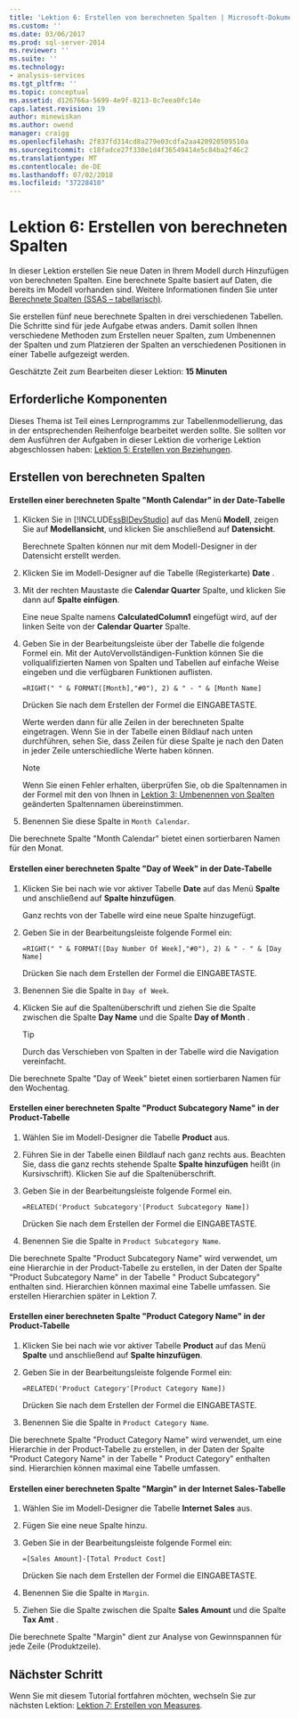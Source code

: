 ```yaml
---
title: 'Lektion 6: Erstellen von berechneten Spalten | Microsoft-Dokumentation'
ms.custom: ''
ms.date: 03/06/2017
ms.prod: sql-server-2014
ms.reviewer: ''
ms.suite: ''
ms.technology:
- analysis-services
ms.tgt_pltfrm: ''
ms.topic: conceptual
ms.assetid: d126766a-5699-4e9f-8213-8c7eea0fc14e
caps.latest.revision: 19
author: minewiskan
ms.author: owend
manager: craigg
ms.openlocfilehash: 2f837fd314cd8a279e03cdfa2aa420920509510a
ms.sourcegitcommit: c18fadce27f330e1d4f36549414e5c84ba2f46c2
ms.translationtype: MT
ms.contentlocale: de-DE
ms.lasthandoff: 07/02/2018
ms.locfileid: "37228410"
---
```

# <a name="lesson-6-create-calculated-columns"></a>Lektion 6: Erstellen von berechneten Spalten
  In dieser Lektion erstellen Sie neue Daten in Ihrem Modell durch Hinzufügen von berechneten Spalten. Eine berechnete Spalte basiert auf Daten, die bereits im Modell vorhanden sind. Weitere Informationen finden Sie unter [Berechnete Spalten &#40;SSAS – tabellarisch&#41;](tabular-models/ssas-calculated-columns.md).  
  
 Sie erstellen fünf neue berechnete Spalten in drei verschiedenen Tabellen. Die Schritte sind für jede Aufgabe etwas anders. Damit sollen Ihnen verschiedene Methoden zum Erstellen neuer Spalten, zum Umbenennen der Spalten und zum Platzieren der Spalten an verschiedenen Positionen in einer Tabelle aufgezeigt werden.  
  
 Geschätzte Zeit zum Bearbeiten dieser Lektion: **15 Minuten**  
  
## <a name="prerequisites"></a>Erforderliche Komponenten  
 Dieses Thema ist Teil eines Lernprogramms zur Tabellenmodellierung, das in der entsprechenden Reihenfolge bearbeitet werden sollte. Sie sollten vor dem Ausführen der Aufgaben in dieser Lektion die vorherige Lektion abgeschlossen haben: [Lektion 5: Erstellen von Beziehungen](lesson-4-create-relationships.md).  
  
## <a name="create-calculated-columns"></a>Erstellen von berechneten Spalten  
  
#### <a name="create-a-month-calendar-calculated-column-in-the-date-table"></a>Erstellen einer berechneten Spalte "Month Calendar" in der Date-Tabelle  
  
1.  Klicken Sie in [!INCLUDE[ssBIDevStudio](../includes/ssbidevstudio-md.md)] auf das Menü **Modell**, zeigen Sie auf **Modellansicht**, und klicken Sie anschließend auf **Datensicht**.  
  
     Berechnete Spalten können nur mit dem Modell-Designer in der Datensicht erstellt werden.  
  
2.  Klicken Sie im Modell-Designer auf die Tabelle (Registerkarte) **Date** .  
  
3.  Mit der rechten Maustaste die **Calendar Quarter** Spalte, und klicken Sie dann auf **Spalte einfügen**.  
  
     Eine neue Spalte namens **CalculatedColumn1** eingefügt wird, auf der linken Seite von der **Calendar Quarter** Spalte.  
  
4.  Geben Sie in der Bearbeitungsleiste über der Tabelle die folgende Formel ein. Mit der AutoVervollständigen-Funktion können Sie die vollqualifizierten Namen von Spalten und Tabellen auf einfache Weise eingeben und die verfügbaren Funktionen auflisten.  
  
     `=RIGHT(" " & FORMAT([Month],"#0"), 2) & " - " & [Month Name]`  
  
     Drücken Sie nach dem Erstellen der Formel die EINGABETASTE.  
  
     Werte werden dann für alle Zeilen in der berechneten Spalte eingetragen. Wenn Sie in der Tabelle einen Bildlauf nach unten durchführen, sehen Sie, dass Zeilen für diese Spalte je nach den Daten in jeder Zeile unterschiedliche Werte haben können.  
  
    > [!NOTE]  
    >  Wenn Sie einen Fehler erhalten, überprüfen Sie, ob die Spaltennamen in der Formel mit den von Ihnen in [Lektion 3: Umbenennen von Spalten](rename-columns.md) geänderten Spaltennamen übereinstimmen.  
  
5.  Benennen Sie diese Spalte in `Month Calendar`.  
  
 Die berechnete Spalte "Month Calendar" bietet einen sortierbaren Namen für den Monat.  
  
#### <a name="create-a-day-of-week-calculated-column-in-the-date-table"></a>Erstellen einer berechneten Spalte "Day of Week" in der Date-Tabelle  
  
1.  Klicken Sie bei nach wie vor aktiver Tabelle **Date** auf das Menü **Spalte** und anschließend auf **Spalte hinzufügen**.  
  
     Ganz rechts von der Tabelle wird eine neue Spalte hinzugefügt.  
  
2.  Geben Sie in der Bearbeitungsleiste folgende Formel ein:  
  
     `=RIGHT(" " & FORMAT([Day Number Of Week],"#0"), 2) & " - " & [Day Name]`  
  
     Drücken Sie nach dem Erstellen der Formel die EINGABETASTE.  
  
3.  Benennen Sie die Spalte in `Day of Week`.  
  
4.  Klicken Sie auf die Spaltenüberschrift und ziehen Sie die Spalte zwischen die Spalte **Day Name** und die Spalte **Day of Month** .  
  
    > [!TIP]  
    >  Durch das Verschieben von Spalten in der Tabelle wird die Navigation vereinfacht.  
  
 Die berechnete Spalte "Day of Week" bietet einen sortierbaren Namen für den Wochentag.  
  
#### <a name="create-a-product-subcategory-name-calculated-column-in-the-product-table"></a>Erstellen einer berechneten Spalte "Product Subcategory Name" in der Product-Tabelle  
  
1.  Wählen Sie im Modell-Designer die Tabelle **Product** aus.  
  
2.  Führen Sie in der Tabelle einen Bildlauf nach ganz rechts aus. Beachten Sie, dass die ganz rechts stehende Spalte **Spalte hinzufügen** heißt (in Kursivschrift). Klicken Sie auf die Spaltenüberschrift.  
  
3.  Geben Sie in der Bearbeitungsleiste folgende Formel ein.  
  
     `=RELATED('Product Subcategory'[Product Subcategory Name])`  
  
     Drücken Sie nach dem Erstellen der Formel die EINGABETASTE.  
  
4.  Benennen Sie die Spalte in `Product Subcategory Name`.  
  
 Die berechnete Spalte "Product Subcategory Name" wird verwendet, um eine Hierarchie in der Product-Tabelle zu erstellen, in der Daten der Spalte "Product Subcategory Name" in der Tabelle " Product Subcategory" enthalten sind. Hierarchien können maximal eine Tabelle umfassen. Sie erstellen Hierarchien später in Lektion 7.  
  
#### <a name="create-a-product-category-name-calculated-column-in-the-product-table"></a>Erstellen einer berechneten Spalte "Product Category Name" in der Product-Tabelle  
  
1.  Klicken Sie bei nach wie vor aktiver Tabelle **Product** auf das Menü **Spalte** und anschließend auf **Spalte hinzufügen**.  
  
2.  Geben Sie in der Bearbeitungsleiste folgende Formel ein:  
  
     `=RELATED('Product Category'[Product Category Name])`  
  
     Drücken Sie nach dem Erstellen der Formel die EINGABETASTE.  
  
3.  Benennen Sie die Spalte in `Product Category Name`.  
  
 Die berechnete Spalte "Product Category Name" wird verwendet, um eine Hierarchie in der Product-Tabelle zu erstellen, in der Daten der Spalte "Product Category Name" in der Tabelle " Product Category" enthalten sind. Hierarchien können maximal eine Tabelle umfassen.  
  
#### <a name="create-a-margin-calculated-column-in-the-internet-sales-table"></a>Erstellen einer berechneten Spalte "Margin" in der Internet Sales-Tabelle  
  
1.  Wählen Sie im Modell-Designer die Tabelle **Internet Sales** aus.  
  
2.  Fügen Sie eine neue Spalte hinzu.  
  
3.  Geben Sie in der Bearbeitungsleiste folgende Formel ein:  
  
     `=[Sales Amount]-[Total Product Cost]`  
  
     Drücken Sie nach dem Erstellen der Formel die EINGABETASTE.  
  
4.  Benennen Sie die Spalte in `Margin`.  
  
5.  Ziehen Sie die Spalte zwischen die Spalte **Sales Amount** und die Spalte **Tax Amt** .  
  
 Die berechnete Spalte "Margin" dient zur Analyse von Gewinnspannen für jede Zeile (Produktzeile).  
  
## <a name="next-step"></a>Nächster Schritt  
 Wenn Sie mit diesem Tutorial fortfahren möchten, wechseln Sie zur nächsten Lektion: [Lektion 7: Erstellen von Measures](lesson-6-create-measures.md).  
  
  
